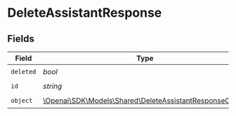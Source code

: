 # DeleteAssistantResponse


## Fields

| Field                                                                                                           | Type                                                                                                            | Required                                                                                                        | Description                                                                                                     |
| --------------------------------------------------------------------------------------------------------------- | --------------------------------------------------------------------------------------------------------------- | --------------------------------------------------------------------------------------------------------------- | --------------------------------------------------------------------------------------------------------------- |
| `deleted`                                                                                                       | *bool*                                                                                                          | :heavy_check_mark:                                                                                              | N/A                                                                                                             |
| `id`                                                                                                            | *string*                                                                                                        | :heavy_check_mark:                                                                                              | N/A                                                                                                             |
| `object`                                                                                                        | [\Openai\SDK\Models\Shared\DeleteAssistantResponseObject](../../models/shared/DeleteAssistantResponseObject.md) | :heavy_check_mark:                                                                                              | N/A                                                                                                             |